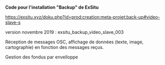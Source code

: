 **Code pour l'installation "Backup" de ExSitu**

https://exsitu.xyz/doku.php?id=prod:creation:meta-projet:back-up#video-slave-s

version novembre 2019 : exsitu_backup_video_slave_003

Réception de messages OSC, affichage de données (texte, image, cartographie) en fonction des messages reçus.

Gestion des fondus par envelloppe

